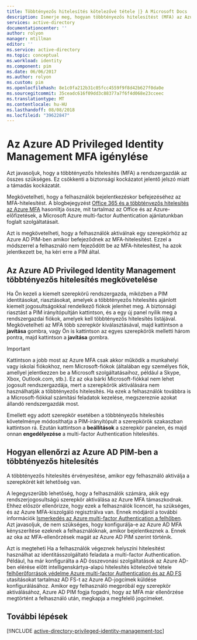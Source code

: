 ```yaml
---
title: Többtényezős hitelesítés kötelezővé tétele |} A Microsoft Docs
description: Ismerje meg, hogyan többtényezős hitelesítést (MFA) az Azure Active Directory Privileged Identity Management kiterjesztésű emelt jogosultsági szintű identitásait.
services: active-directory
documentationcenter: ''
author: rolyon
manager: mtillman
editor: ''
ms.service: active-directory
ms.topic: conceptual
ms.workload: identity
ms.component: pim
ms.date: 06/06/2017
ms.author: rolyon
ms.custom: pim
ms.openlocfilehash: 8e1c0fa212b31c05fcc4559f9f8d42b627f0da0e
ms.sourcegitcommit: 35ceadc616f09dd3c88377a7f6f4d068e23cceec
ms.translationtype: MT
ms.contentlocale: hu-HU
ms.lasthandoff: 08/08/2018
ms.locfileid: "39622847"
---
```

# <a name="how-to-require-mfa-in-azure-ad-privileged-identity-management"></a>Az Azure AD Privileged Identity Management MFA igénylése
Azt javasoljuk, hogy a többtényezős hitelesítés (MFA) a rendszergazdák az összes szükséges. Ez csökkenti a biztonsági kockázatot jelentő jelszó miatt a támadás kockázatát.

Megkövetelheti, hogy a felhasználók bejelentkezéskor befejezéséhez az MFA-hitelesítést. A blogbejegyzést [Office 365 és a többtényezős hitelesítés az Azure MFA](https://blogs.technet.microsoft.com/ad/2014/02/11/mfa-for-office-365-and-mfa-for-azure/) hasonlítja össze, mit tartalmaz az Office és az Azure-előfizetések, a Microsoft Azure multi-factor Authentication ajánlatunkban foglalt szolgáltatásait.

Azt is megkövetelheti, hogy a felhasználók aktiválnak egy szerepkörhöz az Azure AD PIM-ben amikor befejeződnek az MFA-hitelesítést. Ezzel a módszerrel a felhasználó nem fejeződött be az MFA-hitelesítést, ha azok jelentkezett be, ha kéri erre a PIM által.

## <a name="requiring-mfa-in-azure-ad-privileged-identity-management"></a>Az Azure AD Privileged Identity Management többtényezős hitelesítés megkövetelése
Ha Ön kezeli a kiemelt szerepkörű rendszergazda, miközben a PIM identitásokat, riasztásokat, amelyek a többtényezős hitelesítés ajánlott kiemelt jogosultságokkal rendelkező fiókok jelenhet meg. A biztonsági riasztást a PIM irányítópultján kattintson, és a egy új panel nyílik meg a rendszergazdai fiókok, amelyek kell többtényezős hitelesítés listájával.  Megkövetelheti az MFA több szerepkör kiválasztásával, majd kattintson a **javítása** gombra, vagy Ön is kattintson az egyes szerepkörök melletti három pontra, majd kattintson a **javítása** gombra.

> [!IMPORTANT]
> Kattintson a jobb most az Azure MFA csak akkor működik a munkahelyi vagy iskolai fiókokhoz, nem Microsoft-fiókok (általában egy személyes fiók, amellyel jelentkezzen be a Microsoft szolgáltatásaihoz, például a Skype, Xbox, Outlook.com, stb.). Ez az oka bárki Microsoft-fiókkal nem lehet jogosult rendszergazdája, mert a szerepkörök aktiválására nem használhatják a többtényezős hitelesítés. Ha ezek a felhasználók továbbra is a Microsoft-fiókkal számítási feladatok kezelése, megszereznie azokat állandó rendszergazdák most.
> 
> 

Emellett egy adott szerepkör esetében a többtényezős hitelesítés követelménye módosíthatja a PIM-irányítópult a szerepkörök szakaszban kattintson rá. Ezután kattintson a **beállítások** a szerepkör panelen, és majd onnan **engedélyezése** a multi-factor Authentication hitelesítés.

## <a name="how-azure-ad-pim-validates-mfa"></a>Hogyan ellenőrzi az Azure AD PIM-ben a többtényezős hitelesítés
A többtényezős hitelesítés érvényesítése, amikor egy felhasználó aktiválja a szerepkörét két lehetőség van.

A legegyszerűbb lehetőség, hogy a felhasználók számára, akik egy rendszerjogosultságú szerepkör aktiválása az Azure MFA támaszkodnak. Ehhez először ellenőrizze, hogy ezek a felhasználók licencét, ha szükséges, és az Azure MFA-kiszolgáló regisztrálva van. Ennek módjáról a további információk [Ismerkedés az Azure multi-factor Authentication a felhőben](../authentication/howto-mfa-getstarted.md). Azt javasoljuk, de nem szükséges, hogy konfigurálja-e az Azure AD MFA kényszerítése ezeknek a felhasználóknak, amikor bejelentkeznek a. Ennek az oka az MFA-ellenőrzések magát az Azure AD PIM szerint történik.

Azt is megteheti Ha a felhasználók végeznek helyszíni hitelesítést használhat az identitásszolgáltató feladata a multi-factor Authentication. Például, ha már konfigurálta a AD összevonási szolgáltatások az Azure AD-ben elérése előtt intelligenskártya-alapú hitelesítés kötelezővé tétele [felhőerőforrások védelme Azure multi-factor Authentication és az AD FS](../authentication/howto-mfa-adfs.md) utasításokat tartalmaz AD FS-t az Azure AD-jogcímek küldése konfigurálásához. Amikor egy felhasználó megpróbál egy szerepkör aktiválásához, Azure AD PIM fogja fogadni, hogy az MFA már ellenőrzése megtörtént a felhasználó után, megkapja a megfelelő jogcímeket.

<!--Every topic should have next steps and links to the next logical set of content to keep the customer engaged-->
## <a name="next-steps"></a>További lépések
[!INCLUDE [active-directory-privileged-identity-management-toc](../../../includes/active-directory-privileged-identity-management-toc.md)]


